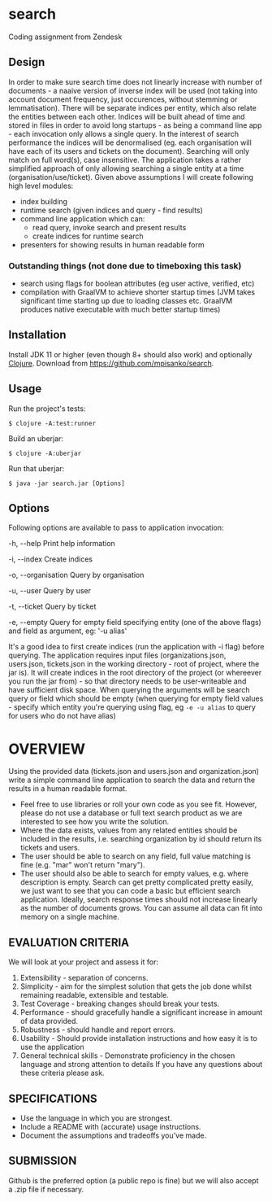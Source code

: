# search

Coding assignment from Zendesk

## Design
In order to make sure search time does not linearly increase with number of documents - a naaive version of inverse index will be used (not taking into account document frequency, just occurences, without stemming or lemmatisation).
There will be separate indices per entity, which also relate the entities between each other.
Indices will be built ahead of time and stored in files in order to avoid long startups - as being a command line app - each invocation only allows a single query.
In the interest of search performance the indices will be denormalised (eg. each organisation will have each of its users and tickets on the document).
Searching will only match on full word(s), case insensitive. 
The application takes a rather simplified approach of only allowing searching a single entity at a time (organisation/use/ticket).
Given above assumptions I will create following high level modules:
 - index building
 - runtime search (given indices and query - find results)
 - command line application which can:
    - read query, invoke search and present results
    - create indices for runtime search
 - presenters for showing results in human readable form 
 
### Outstanding things (not done due to timeboxing this task)
 - search using flags for boolean attributes (eg user active, verified, etc)
 - compilation with GraalVM to achieve shorter startup times (JVM takes significant time starting up due to loading classes etc. GraalVM produces native executable with much better startup times)

## Installation

Install JDK 11 or higher (even though 8+ should also work) and optionally [Clojure](https://clojure.org/guides/getting_started#_clojure_installer_and_cli_tools).
Download from https://github.com/mpisanko/search.

## Usage

Run the project's tests:

    $ clojure -A:test:runner

Build an uberjar:

    $ clojure -A:uberjar

Run that uberjar:

    $ java -jar search.jar [Options]

## Options
Following options are available to pass to application invocation:

  -h, --help          Print help information
  
  -i, --index         Create indices
  
  -o, --organisation  Query by organisation
  
  -u, --user          Query by user
  
  -t, --ticket        Query by ticket
  
  -e, --empty         Query for empty field specifying entity (one of the above flags) and field as argument, eg: '-u alias'  

It's a good idea to first create indices (run the application with -i flag) before querying.
The application requires input files (organizations.json, users.json, tickets.json in the working directory - root of project, where the jar is).
It will create indices in the root directory of the project (or whereever you run the jar from) - so that directory needs to be user-writeable and have sufficient disk space. 
When querying the arguments will be search query or field which should be empty (when querying for empty field values - specify which entity you're querying using flag, eg `-e -u alias` to query for users who do not have alias)

# OVERVIEW
Using the provided data (tickets.json and users.json and organization.json) write a simple command line application to search the data and return the results in a human readable format.
* Feel free to use libraries or roll your own code as you see fit. However, please do not use a database or full text search product as we are interested to see how you write the solution.
* Where the data exists, values from any related entities should be included in the results, i.e. searching organization by id should return its tickets and users.
* The user should be able to search on any field, full value matching is fine (e.g. "mar" won't return "mary").
* The user should also be able to search for empty values, e.g. where description is empty.
Search can get pretty complicated pretty easily, we just want to see that you can code a basic but efficient search application. Ideally, search response times should not increase linearly as the number of documents grows. You can assume all data can fit into memory on a single machine.

## EVALUATION CRITERIA
We will look at your project and assess it for:
1. Extensibility - separation of concerns.
2. Simplicity - aim for the simplest solution that gets the job done whilst remaining
readable, extensible and testable.
3. Test Coverage - breaking changes should break your tests.
4. Performance - should gracefully handle a significant increase in amount of data
provided.
5. Robustness - should handle and report errors.
6. Usability - Should provide installation instructions and how easy it is to use the application
7. General technical skills - Demonstrate proficiency in the chosen language and strong attention to details
If you have any questions about these criteria please ask.
## SPECIFICATIONS
* Use the language in which you are strongest.
* Include a README with (accurate) usage instructions.
* Document the assumptions and tradeoffs you’ve made.
## SUBMISSION
Github is the preferred option (a public repo is fine) but we will also accept a .zip file if necessary.
